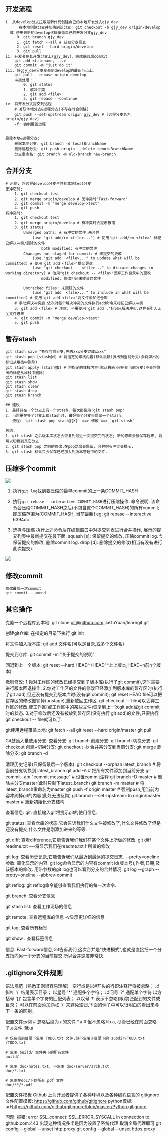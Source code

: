 ## 开发流程
```
i. 从develop分支拉取最新代码创建自己的本地开发分支gjy_dev
      在本地创建分支并切换到该分支: git checkout -b gjy_dev origin/develop
  或 使用最新的develop代码覆盖自己的开发分支gjy_dev
     0. git branch gjy_dev
     1. git fetch --all # 获取分支信息
     2. git reset --hard origin/develop
     3. git pull
ii. 开发者在其开发分支上(gjy_dev)，完成编码后commit
    git add <filename, ...>
    git commit -m "just do it"
iii. 将gjy_dev分支变基到develop的最新节点上。
    git pull --rebase origin develop
    冲突处理：
        0. git status
        1. 解决冲突
        2. git add <file>
        3. git rebase --continue
iv. 将开发分支提交到远程
    # 关联本地分支&远程分支(不存在时会创建)
    git push --set-upstream origin gjy_dev # [远程分支名为origin/gjy_dev]
    -f: 强制覆盖远程 
    

删除本地&远程分支:
    删除本地分支: git branch -d localBranchName
    删除远程分支: git push origin --delete remoteBranchName
    分支重命名: git branch -m old-branch new-branch 
```   

## 合并分支
```
# 示例: 将远程develop分支合并到本地test分支
无冲突时:
    1. git checkout test
    2. git merge origin/develop # 无冲突时'Fast-forward'
    3. git commit -m "merge develop->test"
    4. git push
有冲突时:
    1. git checkout test
    2. git merge origin/develop # 有冲突时会提示报错
    3. git status
        Unmerged paths: # 有冲突的文件,未合并
            (use "git add/rm <file>...") # 使用'git add/rm <file>' 标记已解决冲突/删除的文件
                both modified: 有冲突的文件
        Chanages not staged for commit: # 未提交的更改
            (use "git add  <file>..." to update what will be committed) # 使用'git add <file>'提交更改
            (use "git checkout -- <file>..." to discard changes in working directory) # 他用"git checkout -- <file>"丢弃工作目录中的更改
                modified: 修改但还未提交的文件
       
        Untracked files: 未跟踪的文件
            (use "git add  <file>..." to include in what will be committed) # 使用'git add <file>'将文件添加进仓库
    # 手动解决冲突后,依次对每个解决冲突的文件执行add命令来标记已解决冲突
    3. git add <file> # 注意: 不要使用'git add .'标记已解决冲突,这样会引入无关文件进来
    4. git commit -m "merge develop->test"
    5. git push
```

## 暂存stash
```
git stash save "暂存当前分支,先去xxx分支完成xxxx"
git stash pop [stash@N] # 将指定的堆栈内容(默认最新)弹出到当前分支(会将弹出的标记从堆栈中删除)
git stash apply [stash@N] # 将指定的堆栈内容(默认最新)应用到当前分支(不会将弹出的标记从堆栈中删除)
git stash list
git stash show
git stash clear
git stash drop 
git stash branch

## 建议
1. 最好只在一个分支上有一个stash, 每次都使用'git stash pop'
2. 当需要在多个分支上都stash时, 最好每个分支只保留一个stash.
   流程: `git stash pop stash@{X}` ==> 修改 ==> `git stash`
   
总结: 
1. git stash 之后版本库状态会恢复到最近一次提交完的状态; 新的修改会被保存起来, 将可以切换到其它分支
2. git stash pop 之前的修改,在pop之后会保留, 合并时有冲突会提示.
3. git stash 默认只会保存已经加入到版本管理中的文件.
```


## 压缩多个commit
![](vx_images/582962320220961.png)

1. 执行`git log`找到要压缩的最早commit的上一条COMMIT_HASH

2. 执行`git rebase --interactive COMMIT_HASH`进行压缩操作.
命令说明: 该命令会压缩COMMIT_HASH之后(不包含这个COMMIT_HASH)的所有commit; 即压缩范围为(COMMIT_HASH, 当前最新]
eg: git rebase --interactive 6394dc
3. 选择与压缩
执行上述命令后在编辑窗口中对提交列表进行合并操作, 展示的提交列表中最新提交在最下面.
squash [s]: 保留提交的修改, 压缩commit log.
f: 保留提交的修改, 删除commit log.
drop [d]: 删除提交的修改(相当有没有进行此次提交).
 
![](vx_images/510862920239387.png)

## 修改commit
```
修改最后一次commit
git commit --amend
```

## 其它操作
克隆一个远程库到本地:
    git clone git@github.com:jiaGuYuan/learngit.git

创建git仓库: 
    在指定的目录下执行 git init

将文件加入版本库: 
    git add 文件名(可以是目录,或多个文件名)

提交到仓库: 
    git commit -m "关于提交的说明"

回退到上一个版本: 
    git reset --hard HEAD^  (HEAD^^上上版本,HEAD~n前n个版本)
        
撤销修改: 
    1.你对工作区的修改已经提交到了版本库(执行了git commit),这时需要进行版本回退操作.
    2.你对工作区的文件的修改已经添加到版本库的暂存区时(执行了git add),但还没有提交到版本库时(没有git commit);
        git reset HEAD file可以把暂存区的修改撤销掉(unstage),重新放回工作区.
        git checkout -- file可以丢弃工作区的修改,使工作区(或工作区中的某些文件)恢复到上一次git add或git commit时的状态.
    3.对于修改后还没有被放到暂存区(没有执行 git add)的文件,只要执行git checkout -- file就可以了.

git使用远程覆盖本地:
    git fetch --all
    git reset --hard origin/master
    git pull
    

Git鼓励大量使用分支: 
    查看分支: git branch
    创建分支: git branch <name>
    切换分支: git checkout <name>
    创建+切换分支: git checkout -b <name>
    合并某分支到当前分支: git merge <name>
    删除分支: git branch -d <name>


清理历史记录(只保留最后一个版本):
    git checkout --orphan latest_branch # 将当前分支切换到 latest_branch
    git add -A                          # 把所有文件添加到当前分支
    git commit -am "commit message"     # 设置commit注释
    git branch -D master                # 删除主分支master(此时只剩下latest_branch)
    git branch -m master                # 将latest_branch重命名为master
    git push -f origin master           # 强制push,用当前内容冲刷掉git的内容(此处无法反悔)
    git branch --set-upstream-to origin/master master # 重新初始化分支结构





查看信息:
git:
    直接输入git将提示git的使用信息.

git status:
    查看仓库的状态,它会告诉我们什么文件被修改了,什么文件修改了但是还没有提交,什么文件是刚添加进来的等等.

git diff:
    查看difference,它能告诉我们我们在某个文件上所做的修改.
    git diff readme.txt ---将显示我们在readme.txt上所做的修改

git log:
    查看历史记录,它能告诉我们从最近到最远的提交日志.
    --pretty=oneline参数: 简化显示的内容.
    git log命令显示的内容有commit id(版本号),作者,日期,及该版本的修改.
    用带参数的git log也可以看到分支的合并情况:  git log --graph --pretty=oneline --abbrev-commit

git reflog:
    git reflog命令能够查看我们执行的每一次命令.

git branch:
    查看分支信息

git stash list:
    查看工作现场的信息

git remote:
    查看远程库的信息
    -v显示更详细的信息

git tag:
    查看所有标签

git show <tagname>:
    查看标签信息

信息: 
Fast-forward信息,Git告诉我们,这次合并是"快进模式",也就是直接把一个分支指向另一个分支的当前提交,所以合并速度非常快.


## .gitignore文件规则
语法规范（熟悉正则很容易理解）
    空行或是以#开头的行即注释行将被忽略；
    以斜杠 '/' 结尾表示目录；
    以星号 '*' 通配多个字符；
    以问号 '?' 通配单个字符
    以方括号 '[]' 包含单个字符的匹配列表；
    以叹号 '!' 表示不忽略(跟踪)匹配到的文件或目录；
    可以在前面添加斜杠 '/' 来避免递归,下面的例子中可以很明白的看出来与下一条的区别。

配置文件示例
    # 忽略后缀为.a的文件
    *.a
    # 但不忽略 lib.a, 尽管已经在前面忽略了.a文件
    !lib.a
    
    # 仅在当前目录下忽略 TODO.txt 文件,但不忽略子目录下的 subdir/TODO.txt
    /TODO.txt

    # 忽略 build/ 文件夹下的所有文件
    build/

    # 忽略 doc/notes.txt, 不忽略 doc/server/arch.txt
    doc/*.txt

    # 忽略在doc/下的所有.pdf 文件 
    doc/**/*.pdf

配置文件模板
Github 上为开发者提供了各种环境以及各种编程语言的 gitignore 文件配置模板:
    https://github.com/github/gitignore
python模板:
    url:https://github.com/github/gitignore/blob/master/Python.gitignore
    
    
    
问题:
报错: error SSL_connect: SSL_ERROR_SYSCALL in connection to github.com:443
    出现这种情况多半是因为设置了系统代理
    取消全局代理即可
    git config --global --unset http.proxy
    git config --global --unset https.proxy


